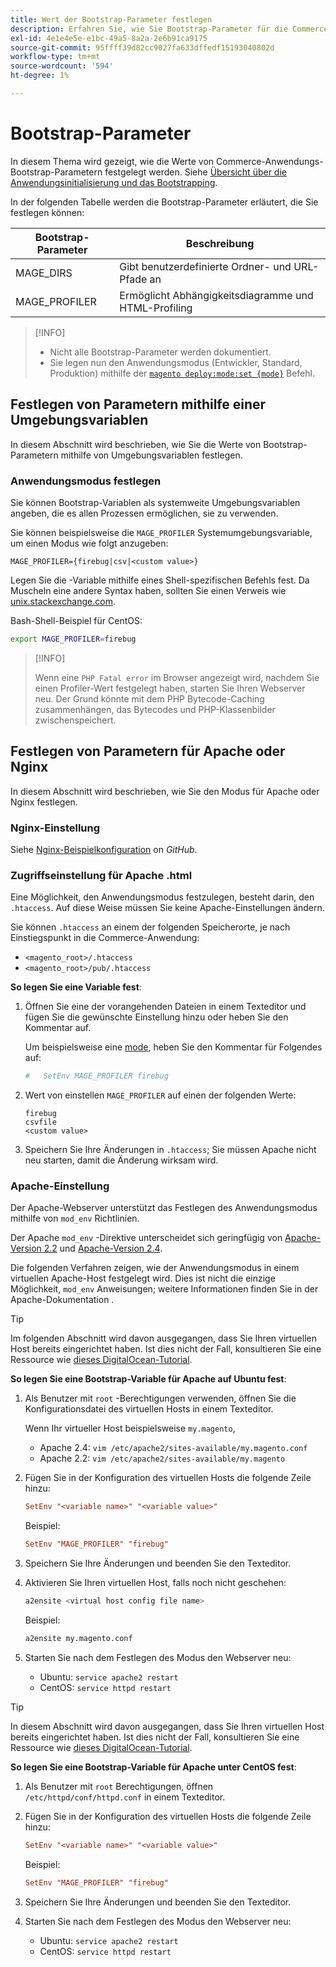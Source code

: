 ```yaml
---
title: Wert der Bootstrap-Parameter festlegen
description: Erfahren Sie, wie Sie Bootstrap-Parameter für die Commerce-Anwendung festlegen.
exl-id: 4e1e4e5e-e1bc-49a5-8a2a-2e6b91ca9175
source-git-commit: 95ffff39d82cc9027fa633dffedf15193040802d
workflow-type: tm+mt
source-wordcount: '594'
ht-degree: 1%

---
```


# Bootstrap-Parameter

In diesem Thema wird gezeigt, wie die Werte von Commerce-Anwendungs-Bootstrap-Parametern festgelegt werden. Siehe [Übersicht über die Anwendungsinitialisierung und das Bootstrapping](initialization.md).

In der folgenden Tabelle werden die Bootstrap-Parameter erläutert, die Sie festlegen können:

| Bootstrap-Parameter | Beschreibung |
| ------------------- | -------------------------------------------- |
| MAGE_DIRS | Gibt benutzerdefinierte Ordner- und URL-Pfade an |
| MAGE_PROFILER | Ermöglicht Abhängigkeitsdiagramme und HTML-Profiling |

>[!INFO]
>
>- Nicht alle Bootstrap-Parameter werden dokumentiert.
>- Sie legen nun den Anwendungsmodus (Entwickler, Standard, Produktion) mithilfe der [`magento deploy:mode:set {mode}`](../cli/set-mode.md) Befehl.

## Festlegen von Parametern mithilfe einer Umgebungsvariablen

In diesem Abschnitt wird beschrieben, wie Sie die Werte von Bootstrap-Parametern mithilfe von Umgebungsvariablen festlegen.

### Anwendungsmodus festlegen

Sie können Bootstrap-Variablen als systemweite Umgebungsvariablen angeben, die es allen Prozessen ermöglichen, sie zu verwenden.

Sie können beispielsweise die `MAGE_PROFILER` Systemumgebungsvariable, um einen Modus wie folgt anzugeben:

```terminal
MAGE_PROFILER={firebug|csv|<custom value>}
```

Legen Sie die -Variable mithilfe eines Shell-spezifischen Befehls fest. Da Muscheln eine andere Syntax haben, sollten Sie einen Verweis wie [unix.stackexchange.com][unix-stackx].

Bash-Shell-Beispiel für CentOS:

```bash
export MAGE_PROFILER=firebug
```

>[!INFO]
>
>Wenn eine `PHP Fatal error` im Browser angezeigt wird, nachdem Sie einen Profiler-Wert festgelegt haben, starten Sie Ihren Webserver neu. Der Grund könnte mit dem PHP Bytecode-Caching zusammenhängen, das Bytecodes und PHP-Klassenbilder zwischenspeichert.

## Festlegen von Parametern für Apache oder Nginx

In diesem Abschnitt wird beschrieben, wie Sie den Modus für Apache oder Nginx festlegen.

### Nginx-Einstellung

Siehe [Nginx-Beispielkonfiguration] on _GitHub_.

### Zugriffseinstellung für Apache .html

Eine Möglichkeit, den Anwendungsmodus festzulegen, besteht darin, den `.htaccess`. Auf diese Weise müssen Sie keine Apache-Einstellungen ändern.

Sie können `.htaccess` an einem der folgenden Speicherorte, je nach Einstiegspunkt in die Commerce-Anwendung:

- `<magento_root>/.htaccess`
- `<magento_root>/pub/.htaccess`

**So legen Sie eine Variable fest**:

1. Öffnen Sie eine der vorangehenden Dateien in einem Texteditor und fügen Sie die gewünschte Einstellung hinzu oder heben Sie den Kommentar auf.

   Um beispielsweise eine [mode](application-modes.md), heben Sie den Kommentar für Folgendes auf:

   ```conf
   #   SetEnv MAGE_PROFILER firebug
   ```

1. Wert von einstellen `MAGE_PROFILER` auf einen der folgenden Werte:

   ```terminal
   firebug
   csvfile
   <custom value>
   ```

1. Speichern Sie Ihre Änderungen in `.htaccess`; Sie müssen Apache nicht neu starten, damit die Änderung wirksam wird.

### Apache-Einstellung

Der Apache-Webserver unterstützt das Festlegen des Anwendungsmodus mithilfe von `mod_env` Richtlinien.

Der Apache `mod_env` -Direktive unterscheidet sich geringfügig von [Apache-Version 2.2] und [Apache-Version 2.4].

Die folgenden Verfahren zeigen, wie der Anwendungsmodus in einem virtuellen Apache-Host festgelegt wird. Dies ist nicht die einzige Möglichkeit, `mod_env` Anweisungen; weitere Informationen finden Sie in der Apache-Dokumentation .

>[!TIP]
>
>Im folgenden Abschnitt wird davon ausgegangen, dass Sie Ihren virtuellen Host bereits eingerichtet haben. Ist dies nicht der Fall, konsultieren Sie eine Ressource wie [dieses DigitalOcean-Tutorial](https://www.digitalocean.com/community/tutorials/how-to-set-up-apache-virtual-hosts-on-ubuntu-14-04-lts).

**So legen Sie eine Bootstrap-Variable für Apache auf Ubuntu fest**:

1. Als Benutzer mit `root` -Berechtigungen verwenden, öffnen Sie die Konfigurationsdatei des virtuellen Hosts in einem Texteditor.

   Wenn Ihr virtueller Host beispielsweise `my.magento`,

   - Apache 2.4: `vim /etc/apache2/sites-available/my.magento.conf`
   - Apache 2.2: `vim /etc/apache2/sites-available/my.magento`

1. Fügen Sie in der Konfiguration des virtuellen Hosts die folgende Zeile hinzu:

   ```conf
   SetEnv "<variable name>" "<variable value>"
   ```

   Beispiel:

   ```conf
   SetEnv "MAGE_PROFILER" "firebug"
   ```

1. Speichern Sie Ihre Änderungen und beenden Sie den Texteditor.
1. Aktivieren Sie Ihren virtuellen Host, falls noch nicht geschehen:

   ```bash
   a2ensite <virtual host config file name>
   ```

   Beispiel:

   ```bash
   a2ensite my.magento.conf
   ```

1. Starten Sie nach dem Festlegen des Modus den Webserver neu:

   - Ubuntu: `service apache2 restart`
   - CentOS: `service httpd restart`

>[!TIP]
>
>In diesem Abschnitt wird davon ausgegangen, dass Sie Ihren virtuellen Host bereits eingerichtet haben. Ist dies nicht der Fall, konsultieren Sie eine Ressource wie [dieses DigitalOcean-Tutorial](https://www.digitalocean.com/community/tutorials/how-to-set-up-apache-virtual-hosts-on-centos-6).

**So legen Sie eine Bootstrap-Variable für Apache unter CentOS fest**:

1. Als Benutzer mit `root` Berechtigungen, öffnen `/etc/httpd/conf/httpd.conf` in einem Texteditor.

1. Fügen Sie in der Konfiguration des virtuellen Hosts die folgende Zeile hinzu:

   ```conf
   SetEnv "<variable name>" "<variable value>"
   ```

   Beispiel:

   ```conf
   SetEnv "MAGE_PROFILER" "firebug"
   ```

1. Speichern Sie Ihre Änderungen und beenden Sie den Texteditor.

1. Starten Sie nach dem Festlegen des Modus den Webserver neu:

   - Ubuntu: `service apache2 restart`
   - CentOS: `service httpd restart`

<!-- link definitions -->

[Apache-Version 2.2]: https://httpd.apache.org/docs/2.2/mod/mod_env.html#setenv
[Apache-Version 2.4]: https://httpd.apache.org/docs/2.4/mod/mod_env.html#setenv
[Nginx-Beispielkonfiguration]: https://github.com/magento/magento2/blob/2.4/nginx.conf.sample#L16
[unix-stackx]: https://unix.stackexchange.com/questions/117467/how-to-permanently-set-environmental-variables
